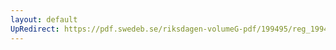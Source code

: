 ```yaml
---
layout: default
UpRedirect: https://pdf.swedeb.se/riksdagen-volumeG-pdf/199495/reg_199495_NU/reg_199495_NU_0003.pdf
---
```

